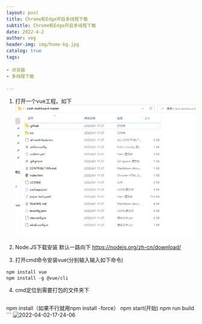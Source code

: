 ```yaml
---
layout: post
title: Chrome和Edge开启多线程下载
subtitle: Chrome和Edge开启多线程下载
date: 2022-4-2
author: veg
header-img: img/home-bg.jpg
catalog: true
tags:

- 浏览器
- 多线程下载

---
```


1. 打开一个vue工程。如下
![2022-04-02-16-40-56](https://raw.githubusercontent.com/vveg26/ImageHosting/main/images/2022-04-02-Electron%E6%89%93%E5%8C%85vue%E4%B8%BAexe/2022-04-02-16-40-56.png)

2. Node.JS下载安装
    默认一路向下
    https://nodejs.org/zh-cn/download/
3. 打开cmd命令安装vue(分别输入输入如下命令)
```
npm install vue
npm install -g @vue/cli
```
4. cmd定位到需要打包的文件夹下
   ```
npm install（如果不行就用npm install -force）
npm start(开始)
npm run build
    ```
![2022-04-02-17-24-06](https://raw.githubusercontent.com/vveg26/ImageHosting/main/images/2022-04-02-Electron%E6%89%93%E5%8C%85vue%E4%B8%BAexe/2022-04-02-17-24-06.png)
